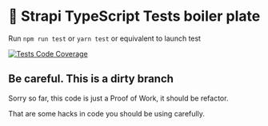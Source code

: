 # 🚀 Strapi TypeScript Tests boiler plate

Run `npm run test` or `yarn test` or equivalent to launch test

[![Tests Code Coverage](https://github.com/qunabu/strapi-unit-test-example/actions/workflows/test-cc.yml/badge.svg?branch=ver4ts)](https://github.com/qunabu/strapi-unit-test-example/actions/workflows/test-cc.yml)

## Be careful. This is a dirty branch

Sorry so far, this code is just a Proof of Work, it should be refactor.

That are some hacks in code you should be using carefully.
